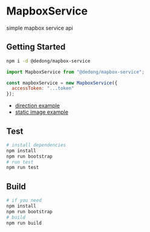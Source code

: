 # MapboxService

simple mapbox service api

## Getting Started

```sh
npm i -d @dedong/mapbox-service
```

```js
import MapboxService from "@dedong/mapbox-service";

const mapboxService = new MapboxService({
  accessToken: "...token"
});
```

- [direction example](https://github.com/oh-when/mapbox-service/blob/master/docs/examples/direction.md)
- [static image example](https://github.com/oh-when/mapbox-service/blob/master/docs/examples/static-image.md)

## Test

```sh
# install dependencies
npm install
npm run bootstrap
# run test
npm run test
```

## Build

```sh
# if you need
npm install
npm run bootstrap
# build
npm run build
```